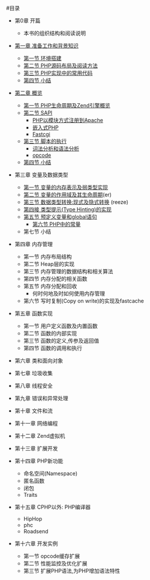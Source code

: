 #目录

- 第0章 开篇
	* 本书的组织结构和阅读说明

- [第一章 准备工作和背景知识][prepare-and-background]
	* [第一节 环境搭建][build-env]
	* [第二节 PHP源码布局及阅读方法][code-structure]
	* [第三节 PHP实现中的常用代码][common-code-in-php-src]
	* [第四节 小结][01-summary]

- [第二章 概览][survey]
	* [第一节 PHP生命周期及Zend引擎概览][php-life-cycle]
	* [第二节 SAPI][sapi-overview]
        + [PHP以模块方式注册到Apache][php-module-in-apache]
        + [嵌入式PHP][embedding-php]
        + [Fastcgi][fastcgi]
	* [第三节 脚本的执行][script-execution]
		+ [词法分析和语法分析][lex-and-yacc]
		+ [opcode][opcode]
	* [第四节 小结][02-summary]

- 第三章 变量及数据类型
	* [第一节 变量的内存表示及弱类型实现][variables-in-memory]
	* [第二节 变量的作用域及其生命周期][scope-circle](er)
	* [第三节 数据类型转换:现式及隐式转换][type-cast] (reeze)
	* [第四接 类型提示(Type Hinting)的实现][receive-arg]
	* [第五节 预定义变量和global语句][global-var]
        * [第六节 PHP中的常量][const-var]
	* 第七节 小结

- 第四章 内存管理
	* 第一节 内存布局结构
	* 第二节 Heap层的实现
	* 第三节 内存管理的数据结构和相关算法
	* 第四节 内存分配的相关函数
	* 第五节 内存分配和回收
		+ 何时何地及时如何使用内存管理
	* 第六节 写时复制(Copy on write)的实现及fastcache

- 第五章 函数实现
	* 第一节 用户定义函数及内置函数
	* 第二节 函数的内部实现
	* 第三节 函数的定义,传参及返回值
	* 第四节 函数的调用和执行

- 第六章 类和面向对象

- 第七章 垃圾收集

- 第八章 线程安全

- 第九章 错误和异常处理

- 第十章 文件和流

- 第十一章 网络编程

- 第十二章 Zend虚拟机

- 第十三章 扩展开发

- 第十四章 PHP新功能
	* 命名空间(Namespace)
	* 匿名函数
	* 闭包
	* Traits

- 第十五章 CPHP以外: PHP编译器
	* HipHop
	* phc
	* Roadsend

- 第十六章 开发实例
	* 第一节 opcode缓存扩展
	* 第二节 性能监控及优化扩展
	* 第三节 扩展PHP语法,为PHP增加语法特性

[prepare-and-background]: ?p=chapt01/01-00-prepare-and-background
[build-env]: ?p=chapt01/01-01-php-env-building
[code-structure]: ?p=chapt01/01-02-code-structure
[common-code-in-php-src]: ?p=chapt01/01-03-comm-code-in-php-src
[01-summary]: ?p=chapt01/01-04-summary

[survey]: ?p=chapt02/02-00-overview
[php-life-cycle]: ?p=chapt02/02-01-php-life-cycle-and-zend-engine
[sapi-overview]: ?p=chapt02/02-02-00-overview
[php-module-in-apache]: ?p=chapt02/02-02-01-apache-php-module
[embedding-php]: ?p=chapt02/02-02-02-embedding-php
[fastcgi]: ?p=chapt02/02-02-03-fastcgi
[script-execution]: ?p=chapt02/02-03-00-how-php-script-get-executed
[lex-and-yacc]: ?p=chapt02/02-03-01-lex-and-yacc
[opcode]: ?p=chapt02/02-03-03-opcode
[02-summary]: ?p=chapt02/02-04-summary

[receive-arg]: ?p=chapt03/03-04-receive-arg
[global-var]: ?p=chapt03/03-05-global-var
[scope-circle]: ?p=chapt03/03-02-php-scope-circle
[type-cast]: ?p=chapt03/03-02-type-cast
[const-var]: ?p=chapt03/03-06-const-var
[variables-in-memory]: ?p=chapt03/03-01-var-memory

